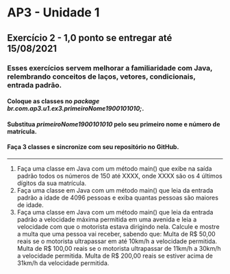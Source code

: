 # AP3 - Unidade 1
## Exercício 2 - 1,0 ponto se entregar até 15/08/2021
### Esses exercícios servem melhorar a familiaridade com Java, relembrando conceitos de laços, vetores, condicionais, entrada padrão.
#### Coloque as classes no *package br.com.ap3.u1.ex3.primeiroNome1900101010;*.
#### Substitua *primeiroNome1900101010* pelo seu primeiro nome e número de matrícula.
#### Faça 3 classes e sincronize com seu repositório no GitHub.

---

1. Faça uma classe em Java com um método main() que exibe na saída padrão todos os números de 150 até XXXX, onde XXXX são os 4 últimos dígitos da sua matrícula.
2. Faça uma classe em Java com um método main() que leia da entrada padrão a idade de 4096 pessoas e exiba quantas pessoas são maiores de idade.
3. Faça uma classe em Java com um método main() que leia da entrada padrão a velocidade máxima permitida em uma avenida e leia a velocidade com que o motorista estava dirigindo nela. Calcule e mostre a multa que uma pessoa vai receber, sabendo que:
Multa de R$ 50,00 reais se o motorista ultrapassar em até 10km/h a velocidade permitida.
Multa de R$ 100,00 reais se o motorista ultrapassar de 11km/h a 30km/h a velocidade permitida.
Multa de R$ 200,00 reais se estiver acima de 31km/h da velocidade permitida.